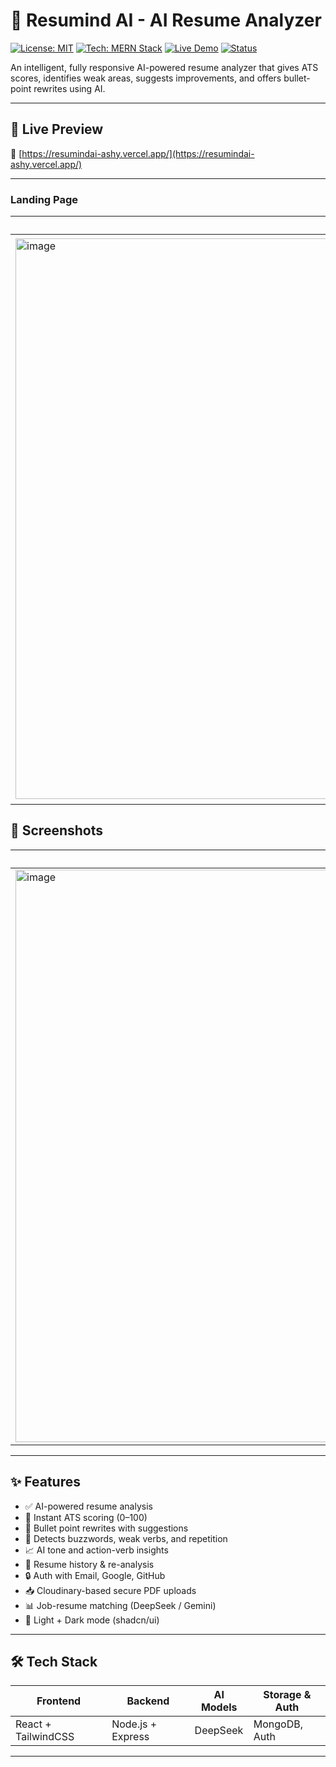 # 🧠 Resumind AI - AI Resume Analyzer

[![License: MIT](https://img.shields.io/badge/license-MIT-blue.svg)](LICENSE)
[![Tech: MERN Stack](https://img.shields.io/badge/stack-MERN-blueviolet)](#tech-stack)
[![Live Demo](https://img.shields.io/badge/demo-live-green?style=flat&logo=vercel)](https://resumindai-ashy.vercel.app/)
[![Status](https://img.shields.io/badge/status-in%20progress-yellow)](#status)

An intelligent, fully responsive AI-powered resume analyzer that gives ATS scores, identifies weak areas, suggests improvements, and offers bullet-point rewrites using AI.

---

## 🚀 Live Preview

🔗 [https://resumindai-ashy.vercel.app/](https://resumindai-ashy.vercel.app/)

---


### Landing Page

| Landing Page | Light Mode |
|--------------|------------|
| <img width="1916" height="897" alt="image" src="https://github.com/user-attachments/assets/ff0cad88-a32b-4323-9e0c-3829c13c99db" /> | <img width="1918" height="905" alt="image" src="https://github.com/user-attachments/assets/3c0291c2-e250-4318-845c-611af434af53" /> |


## 📸 Screenshots


| Dashboard Overview | Resume Upload | AI Suggestions | Analysis Report | History Page |
|--------------------|---------------|----------------|-----------------|--------------|
| <img width="1918" height="916" alt="image" src="https://github.com/user-attachments/assets/7ce543b0-4819-44bb-91b4-b77b5bb09261" /> | <img width="1918" height="906" alt="image" src="https://github.com/user-attachments/assets/932cb6fc-ac1c-4efa-a7c7-bfbe647d91c8" /> | <img width="1918" height="912" alt="image" src="https://github.com/user-attachments/assets/845075d2-7c9f-4771-9235-c93f7bf21083" />| <img width="1918" height="907" alt="image" src="https://github.com/user-attachments/assets/a1003c42-0c6f-4dbc-84f6-dc61543f12b5" /> | <img width="1918" height="916" alt="image" src="https://github.com/user-attachments/assets/1dc335dd-aba1-4e71-8b0d-623f30370709" /> |



---

## ✨ Features

- ✅ AI-powered resume analysis
- 📄 Instant ATS scoring (0–100)
- 🧠 Bullet point rewrites with suggestions
- 🚨 Detects buzzwords, weak verbs, and repetition
- 📈 AI tone and action-verb insights
- 💾 Resume history & re-analysis
- 🔒 Auth with Email, Google, GitHub
- 📥 Cloudinary-based secure PDF uploads
- 📊 Job-resume matching (DeepSeek / Gemini)
- 🌙 Light + Dark mode (shadcn/ui)

---

## 🛠 Tech Stack

| Frontend      | Backend      | AI Models        | Storage & Auth |
|---------------|--------------|------------------|----------------|
| React + TailwindCSS | Node.js + Express | DeepSeek | MongoDB, Auth |

---




